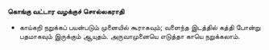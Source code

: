 **கொங்கு வட்டார வழக்குச் சொல்லகராதி**
- காய்கறி நறுக்கப் பயன்படும் முனையில் கூராகவும்; வளைந்த இடத்தில் கத்தி போன்று பதமாகவும் இருக்கும் ஆயுதம். அருவாமுனையெ எடுத்தா காயெ நறுக்கலாம்.

